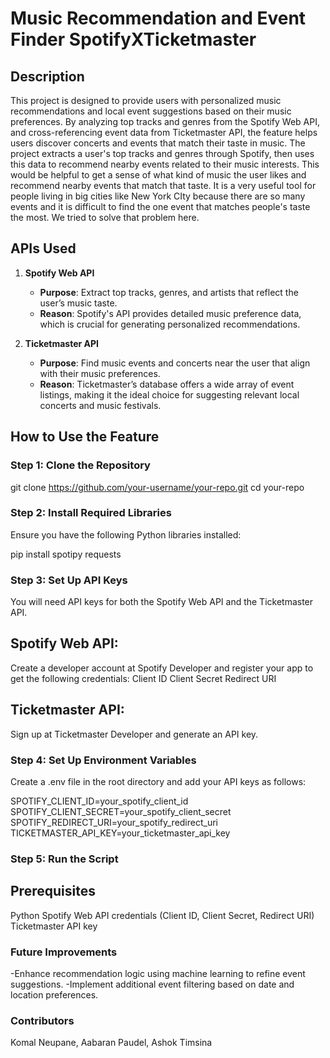 # Music Recommendation and Event Finder SpotifyXTicketmaster

## Description
This project is designed to provide users with personalized music recommendations and local event suggestions based on their music preferences. By analyzing top tracks and genres from the Spotify Web API, and cross-referencing event data from Ticketmaster API, the feature helps users discover concerts and events that match their taste in music. The project extracts a user's top tracks and genres through Spotify, then uses this data to recommend nearby events related to their music interests.
This would be helpful to get a sense of what kind of music the user likes and recommend nearby events that match that taste. It is a very useful tool for people living in big cities like New York CIty because there are so many events and it is difficult to find the one event that matches people's taste the most. We tried to solve that problem here. 


## APIs Used
1. **Spotify Web API**  
   - **Purpose**: Extract top tracks, genres, and artists that reflect the user’s music taste.
   - **Reason**: Spotify's API provides detailed music preference data, which is crucial for generating personalized recommendations.

2. **Ticketmaster API**  
   - **Purpose**: Find music events and concerts near the user that align with their music preferences.
   - **Reason**: Ticketmaster’s database offers a wide array of event listings, making it the ideal choice for suggesting relevant local concerts and music festivals.

## How to Use the Feature
### Step 1: Clone the Repository
git clone https://github.com/your-username/your-repo.git
cd your-repo

### Step 2: Install Required Libraries
Ensure you have the following Python libraries installed:

pip install spotipy requests

### Step 3: Set Up API Keys
You will need API keys for both the Spotify Web API and the Ticketmaster API.

## Spotify Web API:
Create a developer account at Spotify Developer and register your app to get the following credentials:
Client ID
Client Secret
Redirect URI
## Ticketmaster API:
Sign up at Ticketmaster Developer and generate an API key.

### Step 4: Set Up Environment Variables
Create a .env file in the root directory and add your API keys as follows:

SPOTIFY_CLIENT_ID=your_spotify_client_id
SPOTIFY_CLIENT_SECRET=your_spotify_client_secret
SPOTIFY_REDIRECT_URI=your_spotify_redirect_uri
TICKETMASTER_API_KEY=your_ticketmaster_api_key

### Step 5: Run the Script

## Prerequisites

Python
Spotify Web API credentials (Client ID, Client Secret, Redirect URI)
Ticketmaster API key


### Future Improvements

-Enhance recommendation logic using machine learning to refine event suggestions.
-Implement additional event filtering based on date and location preferences.

### Contributors

Komal Neupane, 
Aabaran Paudel, 
Ashok Timsina